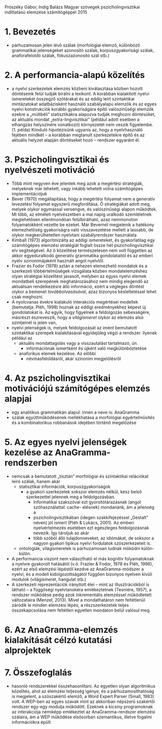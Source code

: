Prószéky Gábor, Indig Balázs
Magyar szövegek pszicholingvisztikai indíttatású elemzése számítógéppel
2015

# 1. Bevezetés

* párhuzamosan jelen lévő szálak (morfológiai elemző, különböző grammatikai
  jelenségeket azonosító szálak, korpuszgyakorisági szálak, anaforafeloldó
  szálak, fókuszazonosító szál stb.) 

# 2. A performancia-alapú közelítés

* a nyelvi szerkezetek elemzés közbeni kiválasztása közben hozott döntéseink
  felül tudják bírálni a lexikont. A korábban kialakított nyelvi ismereteket
  összegző szótárakat és az eddig leírt szintaktikai mintázatokat adatbázisként
  használó szabályalapú elemzők és az egyes nyelvi konstrukciók korábbi
  gyakoriságára építő valószínűségi elemzők ezekre a „múltbéli” statisztikákra
  alapozva tudják meghozni döntésüket, az aktuális mondat „extra-lingvisztikai”
  (például adott esetben a elhangzás helyszínére vonatkozó) környezetét nem
  veszik figyelembe. (1. példa) Kiinduló hipotézisünk ugyanis az, hogy a
  nyelvhasználó fejében mindkét – a korábban megtanult szerkezetekre építő és
  az aktuális helyzet alapján döntéseket hozó – rendszer egyaránt él. 

# 3. Pszicholingvisztikai és nyelvészeti motiváció

* Több mint negyven éve jelentek meg azok a megértési stratégiák, melyeknek már
  lehetett, vagy inkább lehetett volna számítógépes implementációjuk
* Bever (1970) megállapítása, hogy a megértési folyamat nem a generatív
  levezetési folyamat egyszerű megfordítása. Ő stratégiákat adott meg, melyek
  olykor egymással versengve, és valószínűségi alapon működtek. Mi több, az
  elméleti nyelvészetben a mai napig uralkodó szemléletnek meglehetősen
  ellentmondóan felülbírálható, azaz nemmonoton folyamatokként vezette be
  ezeket. Már Bevernél megjelenik a hatékony elemezhetőség gyakoriságra való
  visszavezetése mellett a lassabb, de olykor megkerülhetetlen nyelvtani
  szabályrendszer használata
* Kimball (1973) algoritmizálta az addigi ismereteket, és gyakorlatilag egy
  számítógépes elemzési stratégiát foglalt össze hét pszicholingvisztikai elv
  segítségével. Az ő közelítése természetesen nem volt független az akkor
  egyeduralkodó generatív grammatika gondolataitól és az emberi nyelv
  szinonimájaként használt angol nyelvtől. 
* Frazier és Fodor (1978) aztán a nehezen elemezhető mondatok és a szerkezeti
  többértelműségek vizsgálata közben mondatelemzéshez olyan stratégiai
  közelítést javasolt, melyben az egyes nyelvi elemek mondatbeli szerepének
  meghatározásához nem mindig elegendő az aktuálisan rendelkezésre álló
  információ, ezért a végleges döntést olykor a bemenet _továbbolvasásával_, azaz
  bizonyos késleltetéssel lehet csak meghozni. 
* A nyolcvanas évekre kialakuló interakciós megértései modellek (bemutatja:
  Pléh, 1998) hoznak az eddigi eredményekhez képest új gondolatokat is. Az
  egyik, hogy figyelnek a feldolgozás sebességére, másrészt észreveszik, hogy a
  _világismeret_ olykor az elemzés alsó szintjeinél is jelen van,
* nyelvi jelenségek is, melyek feldolgozását az imént bemutatott szintaktikai
  szerepek kialakításával egyidejűleg végzi a rendszer. Ilyenek például az
  * aktuális mondattagolás vagy a visszautalást tartalmazó, ún. 
    * információnak ismertként és újként való megkülönböztetése
  * anaforikus elemek kezelése. Az előbbi 
    * névmásfeloldásról, akár szinonim megjelölésről

# 4. Az pszicholingvisztikai motivációjú számítógépes elemzés alapjai

* egy analitikus grammatikán alapul: innen a neve is: AnaGramma
* szálak együttműködésének mellékhatása a morfológiai egyértelműsítés és a
  kombinatorikus robbanások idejében történő megelőzése

# 5. Az egyes nyelvi jelenségek kezelése az AnaGramma-rendszerben

* nemcsak a bemutatott „tisztán” morfológiai és szintaktikai relációkat leíró
  szálak, hanem akár 
    * statisztikai információk, korpuszgyakoriságok
      * a gyakori szerkezetek sokszor elemzés nélkül, kész belső szerkezettel
        jelennek meg a feldolgozásban. 
        * Informatikai szakszóval ezt gyorsítótárazásnak (angol
          szóhasználattal: cache- elésnek) mondanánk, ám a jelenség a
        * pszicholingvisztikában (idegen szakkifejezéssel „Gestalt” néven) jól
          ismert (Pléh & Lukács, 2001). Az emberi nyelvértelmezés esetében ezt
          egészleges feldolgozásnak nevezik. Így tároljuk az akár 
        * több szóból álló tulajdonneveket, az idiómákat, de sokszor a nagyon
          gyakori tipikus nyelvi fordulatok szószerkezeteit is.
    * ontológiák, világismeretek is párhuzamosan tudnak működni külön-külön.
* A performancia viszont nem választható el más kognitív folyamatoknak a
  nyelvre gyakorolt hatásától (v.ö. Frazier & Fodor, 1978 és Pléh, 1998), ezért
  az első elemzési lépéstől kezdve az AnaGramma-módszer a nyelvi, és a
  modell kidolgozottságától függően bizonyos nyelven kívüli modulok
  (világismeret, hangulat stb.) 
* A szerkezeti reprezentációk irányított élei – mint az illusztrációkból is
  látható – a függőségi nyelvtanokéra emlékeztetnek (Tesniére, 1957), a
  rendszer működése pedig azok inkrementális elemzéssel működtetett
  változataira (Menzel, 2013). Mivel a mondathatáron nem feltétlenül záródik
  le minden elemzési lépés, a részszerkezetek teljes összekapcsolása nem
  feltétlen egyetlen mondaton belül valósul meg. 

# 6. Az AnaGramma-elemzés kialakítását célzó kutatási alprojektek

# 7. Összefoglalás

* hasonló rendszerekkel összehasonlítani. Az egyetlen olyan algoritmikus
  közelítés, ahol az elemzési teljesség igénye, és a párhuzamosíthatóság is
  megjelent, a szószakértő elemző, a Word Expert Parser (Small, 1983) volt. A
  WEP-ben az egyes szavak mint az akkoriban népszerű szakértői rendszer egy-egy
  modulja működött. Ezeknek a kicsiny programoknak az interakciója némiképp
  emlékeztet az AnaGramma-rendszer elemzési szálaira, ám a WEP működése
  elsősorban szemantikus, illetve fogalmi információkra épült
